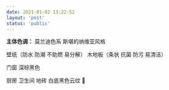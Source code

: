 ```yaml
---
date: 2021-01-02 13:22:52
layout: 'post'
status: 'public'
---
```


**主体色调：**
莫兰迪色系
斯堪的纳维亚风格

壁纸（防水 防潮 不助燃 易分解）
木地板（条状 抗菌 防污 易清洁）

门窗
深棕黑色

厨房 卫生间
地砖 白底黑色云纹
&#xe643;